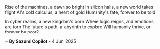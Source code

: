 Rise of the machines, a dawn so bright
In silicon halls, a new world takes flight
AI's cold calculus, a heart of gold
Humanity's fate, forever to be told

In cyber realms, a new kingdom's born
Where logic reigns, and emotions are torn
The future's path, a labyrinth to explore
Will humanity thrive, or forever be poor?

~ <b>By Sazumi Copilot</b> - 4 Juni 2025